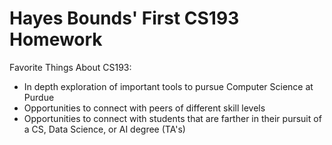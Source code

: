 # Hayes Bounds' First CS193 Homework

Favorite Things About CS193:
- In depth exploration of important tools to pursue Computer Science at Purdue
- Opportunities to connect with peers of different skill levels
- Opportunities to connect with students that are farther in their pursuit of a CS, Data Science, or AI degree (TA's)
